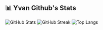 ## 📊 Yvan Github's Stats

![GitHub Stats](https://github-readme-stats.vercel.app/api?username=TON_PSEUDO&show_icons=true&theme=dark) 
![GitHub Streak](https://github-readme-streak-stats.herokuapp.com/?user=TON_PSEUDO&theme=dark) 
![Top Langs](https://github-readme-stats.vercel.app/api/top-langs/?username=TON_PSEUDO&layout=compact&theme=dark)
